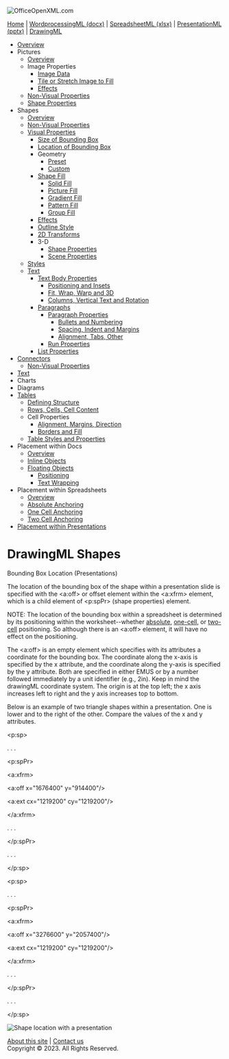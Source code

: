 ![OfficeOpenXML.com](drwImages/drawingMLbanner.png)

[Home](index.md) | [WordprocessingML (docx)](anatomyofOOXML.md) | [SpreadsheetML (xlsx)](anatomyofOOXML-xlsx.md) | [PresentationML (pptx)](anatomyofOOXML-pptx.md) | [DrawingML](drwOverview.md)

- [Overview](drwOverview.md)
- Pictures
  - [Overview](drwPic.md)
  - Image Properties
    - [Image Data](drwPic-ImageData.md)
    - [Tile or Stretch Image to Fill](drwPic-tile.md)
    - [Effects](drwPic-effects.md)
  - [Non-Visual Properties](drwPic-nvPicPr.md)
  - [Shape Properties](drwSp-SpPr.md)
- Shapes
  - [Overview](drwShape.md)
  - [Non-Visual Properties](drwSp-nvSpPr.md)
  - [Visual Properties](drwSp-SpPr.md)
    - [Size of Bounding Box](drwSp-size.md)
    - [Location of Bounding Box](drwSp-location.md)
    - Geometry
      - [Preset](drwSp-prstGeom.md)
      - [Custom](drwSp-custGeom.md)
    - [Shape Fill](drwSp-shapeFill.md)
      - [Solid Fill](drwSp-SolidFill.md)
      - [Picture Fill](drwSp-PictFill.md)
      - [Gradient Fill](drwSp-GradFill.md)
      - [Pattern Fill](drwSp-PattFill.md)
      - [Group Fill](drwSp-grpFill.md)
    - [Effects](drwSp-effects.md)
    - [Outline Style](drwSp-outline.md)
    - [2D Transforms](drwSp-rotate.md)
    - 3-D
      - [Shape Properties](drwSp-3dProps.md)
      - [Scene Properties](drwSp-3dScene.md)
  - [Styles](drwSp-styles.md)
  - [Text](drwSp-text.md)
    - [Text Body Properties](drwSp-text-bodyPr.md)
      - [Positioning and Insets](drwSp-text-bodyPr-inset.md)
      - [Fit, Wrap, Warp and 3D](drwSp-text-bodyPr-fit.md)
      - [Columns, Vertical Text and Rotation](drwSp-text-bodyPr-columns.md)
    - [Paragraphs](drwSp-text-paragraph.md)
      - [Paragraph Properties](drwSp-text-paraProps.md)
        - [Bullets and Numbering](drwSp-text-paraProps-numbering.md)
        - [Spacing, Indent and Margins](drwSp-text-paraProps-margins.md)
        - [Alignment, Tabs, Other](drwSp-text-paraProps-align.md)
      - [Run Properties](drwSp-text-runProps.md)
    - [List Properties](drwSp-text-lstPr.md)
- [Connectors](drwCxnSp.md)
  - [Non-Visual Properties](drwSp-nvCxnSpPr.md)
- [Text](drwSp-textbox.md)
- Charts
- Diagrams
- [Tables](drwTable.md)
  - [Defining Structure](drwTableGrid.md)
  - [Rows, Cells, Cell Content](drwTableRowAndCell.md)
  - Cell Properties
    - [Alignment, Margins, Direction](drwTableCellProperties-alignment.md)
    - [Borders and Fill](drwTableCellProperties-bordersFills.md)
  - [Table Styles and Properties](drwTableStyles.md)
- Placement within Docs
  - [Overview](drwPicInWord.md)
  - [Inline Objects](drwPicInline.md)
  - [Floating Objects](drwPicFloating.md)
    - [Positioning](drwPicFloating-position.md)
    - [Text Wrapping](drwPicFloating-textWrap.md)
- Placement within Spreadsheets
  - [Overview](drwPicInSpread.md)
  - [Absolute Anchoring](drwPicInSpread-absolute.md)
  - [One Cell Anchoring](drwPicInSpread-oneCell.md)
  - [Two Cell Anchoring](drwPicInSpread-twoCell.md)
- [Placement within Presentations](drwPicInPresentation.md)

# DrawingML Shapes

Bounding Box Location (Presentations)

The location of the bounding box of the shape within a presentation slide is specified with the <a:off> or offset element within the <a:xfrm> element, which is a child element of <p:spPr> (shape properties) element.

NOTE: The location of the bounding box within a spreadsheet is determined by its positioning within the worksheet--whether [absolute](drwPicInSpread-absolute.md), [one-cell](drwPicInSpread-OneCell.md), or [two-cell](drwPicInSpread-twoCell.md) positioning. So although there is an <a:off> element, it will have no effect on the positioning.

The <a:off> is an empty element which specifies with its attributes a coordinate for the bounding box. The coordinate along the x-axis is specified by the x attribute, and the coordinate along the y-axis is specified by the y attribute. Both are specified in either EMUS or by a number followed immediately by a unit identifier (e.g., 2in). Keep in mind the drawingML coordinate system. The origin is at the top left; the x axis increases left to right and the y axis increases top to bottom.

Below is an example of two triangle shapes within a presentation. One is lower and to the right of the other. Compare the values of the x and y attributes.

<p:sp>

. . .

<p:spPr>

<a:xfrm>

<a:off x="1676400" y="914400"/>

<a:ext cx="1219200" cy="1219200"/>

</a:xfrm>

. . .

</p:spPr>

. . .

</p:sp>

<p:sp>

. . .

<p:spPr>

<a:xfrm>

<a:off x="3276600" y="2057400"/>

<a:ext cx="1219200" cy="1219200"/>

</a:xfrm>

. . .

</p:spPr>

. . .

</p:sp>

![Shape location  with a presentation](drwImages\drwSp-location1.gif)

[About this site](aboutThisSite.md) | [Contact us](contactUs.md)  
Copyright © 2023. All Rights Reserved.
